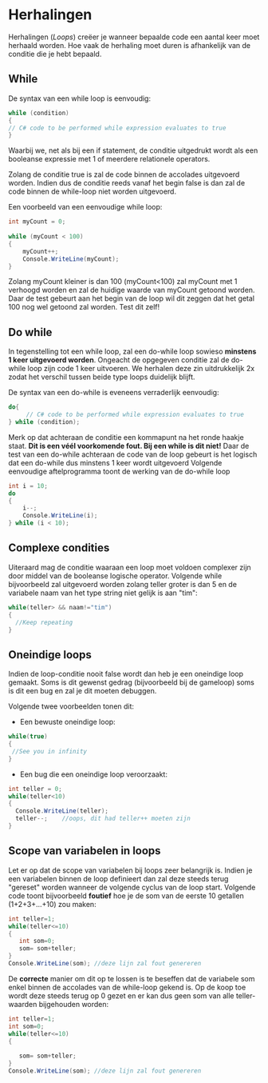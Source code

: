 # Herhalingen
Herhalingen (*Loops*) creëer je wanneer bepaalde code een aantal keer moet herhaald worden. Hoe vaak de herhaling moet duren is afhankelijk van de conditie die je hebt bepaald. 

## While
De syntax van een while loop is eenvoudig:

```csharp
while (condition) 
{
// C# code to be performed while expression evaluates to true
}
```
Waarbij we, net als bij een if statement, de conditie uitgedrukt wordt als een booleanse expressie met 1 of meerdere relationele operators.

Zolang de conditie true is zal de code binnen de accolades uitgevoerd worden. Indien dus de conditie reeds vanaf het begin false is dan zal de code binnen de while-loop niet worden uitgevoerd.

Een voorbeeld van een eenvoudige while loop:

```csharp
int myCount = 0;
 
while (myCount < 100)
{
    myCount++;
    Console.WriteLine(myCount);
}
```
Zolang myCount kleiner is dan 100 (myCount<100) zal myCount met 1 verhoogd worden en zal de huidige waarde van myCount getoond worden. Daar de test gebeurt aan het begin van de loop wil dit zeggen dat het getal 100 nog wel getoond zal worden. Test dit zelf!

## Do while
In tegenstelling tot een while loop, zal een do-while loop sowieso **minstens 1 keer uitgevoerd worden**. Ongeacht de opgegeven conditie zal de do-while loop zijn code 1 keer uitvoeren. We herhalen deze zin uitdrukkelijk 2x zodat het verschil tussen beide type loops duidelijk blijft.

De syntax van een do-while is eveneens verraderlijk eenvoudig:

```csharp
do{
     // C# code to be performed while expression evaluates to true
} while (condition);
```

Merk op dat achteraan de conditie een kommapunt na het ronde haakje staat. **Dit is een véél voorkomende fout. Bij een while is dit niet!**
Daar de test van een do-while achteraan de code van de loop gebeurt is het logisch dat een do-while dus minstens 1 keer wordt uitgevoerd
Volgende eenvoudige aftelprogramma toont de werking van de do-while loop


```csharp
int i = 10;
do
{
    i--;
    Console.WriteLine(i);
} while (i < 10);
```

## Complexe condities

Uiteraard mag de conditie waaraan een loop moet voldoen complexer zijn door middel van de booleanse logische operator.
Volgende while bijvoorbeeld zal uitgevoerd worden zolang teller groter is dan 5 en de variabele naam van het type string niet gelijk is aan "tim":
```csharp
while(teller> && naam!="tim")
{
  //Keep repeating
}
```

## Oneindige loops
Indien de loop-conditie nooit false wordt dan heb je een oneindige loop gemaakt. Soms is dit gewenst gedrag (bijvoorbeeld bij de gameloop) soms is dit een bug en zal je dit moeten debuggen.

Volgende twee voorbeelden tonen dit:
* Een bewuste oneindige loop:
```csharp
while(true)
{
 //See you in infinity
}
```
* Een bug die een oneindige loop veroorzaakt:
```csharp
int teller = 0; 
while(teller<10)
{
  Console.WriteLine(teller);
  teller--;    //oops, dit had teller++ moeten zijn
}
```

## Scope van variabelen in loops
Let er op dat de scope van variabelen bij loops zeer belangrijk is. Indien je een variabelen binnen de loop definieert dan zal deze steeds terug "gereset" worden wanneer de volgende cyclus van de loop start.
Volgende code toont bijvoorbeeld **foutief** hoe je de som van de eerste 10 getallen (1+2+3+...+10) zou maken:

```csharp
int teller=1;
while(teller<=10)
{
   int som=0;
   som= som+teller;
}
Console.WriteLine(som); //deze lijn zal fout genereren
```

De **correcte** manier om dit op te lossen is te beseffen dat de variabele som enkel binnen de accolades van de while-loop gekend is. Op de koop toe wordt deze steeds terug op 0 gezet en er kan dus geen som van alle teller-waarden bijgehouden worden:
```csharp
int teller=1;
int som=0;  
while(teller<=10)
{
   
   som= som+teller;
}
Console.WriteLine(som); //deze lijn zal fout genereren
```
